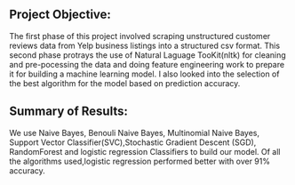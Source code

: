## Project Objective:
The first  phase of this project involved  scraping unstructured customer reviews data from Yelp business listings into a structured csv format.
This second phase protrays the use of Natural Laguage TooKit(nltk) for cleaning and pre-pocessing the data and doing feature engineering work to prepare it for building a machine learning model. I also looked into  the selection of the best algorithm for the model based on prediction accuracy.

## Summary of Results:
We use Naive Bayes, Benouli Naive Bayes, Multinomial Naive Bayes, Support Vector Classifier(SVC),Stochastic Gradient Descent (SGD), RandomForest and logistic regression Classifiers to build our model. Of all the algorithms used,logistic regression performed better with over 91% accuracy.
